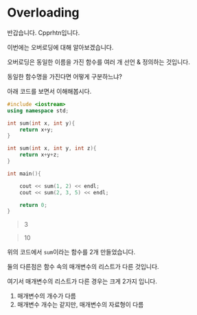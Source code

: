 # Overloading
반갑습니다. Cpprhtn입니다.

이번에는 오버로딩에 대해 알아보겠습니다.

오버로딩은 동일한 이름을 가진 함수를 여러 개 선언 & 정의하는 것입니다.

동일한 함수명을 가진다면 어떻게 구분하느냐?

아래 코드를 보면서 이해해봅시다.

```cpp
#include <iostream>
using namespace std;

int sum(int x, int y){
    return x+y;
}

int sum(int x, int y, int z){
    return x+y+z;
}

int main(){

    cout << sum(1, 2) << endl;
    cout << sum(2, 3, 5) << endl;

    return 0;
}
```
> 3

> 10

위의 코드에서 `sum`이라는 함수를 2개 만들었습니다.

둘의 다른점은 함수 속의 매개변수의 리스트가 다른 것입니다.

여기서 매개변수의 리스트가 다른 경우는 크게 2가지 입니다.
1. 매개변수의 개수가 다름
2. 매개변수 개수는 같지만, 매개변수의 자료형이 다름

